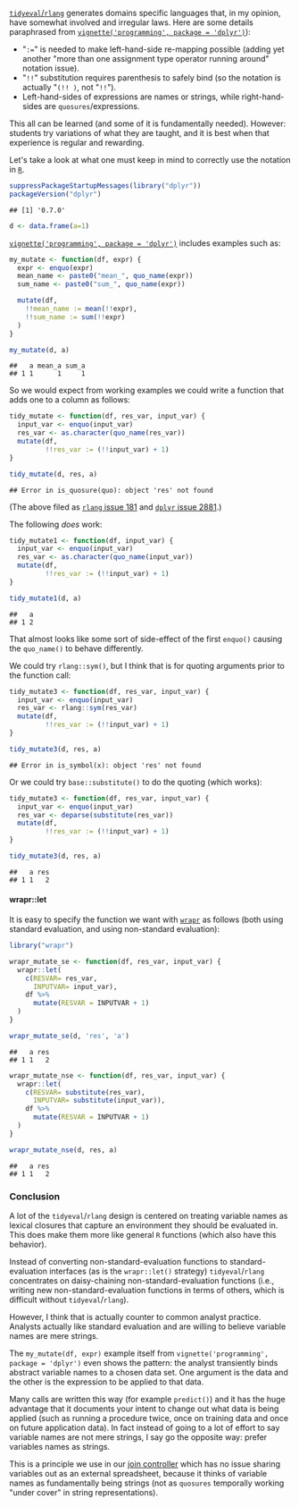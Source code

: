 [`tidyeval`/`rlang`](https://CRAN.R-project.org/package=rlang) generates domains specific languages that, in my opinion, have somewhat involved and irregular laws. Here are some details paraphrased from [`vignette('programming', package = 'dplyr')`](https://cran.r-project.org/web/packages/dplyr/vignettes/programming.html)):

-   "`:=`" is needed to make left-hand-side re-mapping possible (adding yet another "more than one assignment type operator running around" notation issue).
-   "`!!`" substitution requires parenthesis to safely bind (so the notation is actually "`(!! )`, not "`!!`").
-   Left-hand-sides of expressions are names or strings, while right-hand-sides are `quosures`/expressions.

This all can be learned (and some of it is fundamentally needed). However: students try variations of what they are taught, and it is best when that experience is regular and rewarding.

Let's take a look at what one must keep in mind to correctly use the notation in [`R`](https://www.r-project.org).

``` r
suppressPackageStartupMessages(library("dplyr"))
packageVersion("dplyr")
```

    ## [1] '0.7.0'

``` r
d <- data.frame(a=1)
```

[`vignette('programming', package = 'dplyr')`](https://cran.r-project.org/web/packages/dplyr/vignettes/programming.html) includes examples such as:

``` r
my_mutate <- function(df, expr) {
  expr <- enquo(expr)
  mean_name <- paste0("mean_", quo_name(expr))
  sum_name <- paste0("sum_", quo_name(expr))

  mutate(df, 
    !!mean_name := mean(!!expr), 
    !!sum_name := sum(!!expr)
  )
}

my_mutate(d, a)
```

    ##   a mean_a sum_a
    ## 1 1      1     1

So we would expect from working examples we could write a function that adds one to a column as follows:

``` r
tidy_mutate <- function(df, res_var, input_var) {
  input_var <- enquo(input_var)
  res_var <- as.character(quo_name(res_var))
  mutate(df,
         !!res_var := (!!input_var) + 1)
}

tidy_mutate(d, res, a)
```

    ## Error in is_quosure(quo): object 'res' not found

(The above filed as [`rlang` issue 181](https://github.com/tidyverse/rlang/issues/181) and [`dplyr` issue 2881](https://github.com/tidyverse/dplyr/issues/2881).)

The following *does* work:

``` r
tidy_mutate1 <- function(df, input_var) {
  input_var <- enquo(input_var)
  res_var <- as.character(quo_name(input_var))
  mutate(df,
         !!res_var := (!!input_var) + 1)
}

tidy_mutate1(d, a)
```

    ##   a
    ## 1 2

That almost looks like some sort of side-effect of the first `enquo()` causing the `quo_name()` to behave differently.

We could try `rlang::sym()`, but I think that is for quoting arguments prior to the function call:

``` r
tidy_mutate3 <- function(df, res_var, input_var) {
  input_var <- enquo(input_var)
  res_var <- rlang::sym(res_var)
  mutate(df,
         !!res_var := (!!input_var) + 1)
}

tidy_mutate3(d, res, a)
```

    ## Error in is_symbol(x): object 'res' not found

Or we could try `base::substitute()` to do the quoting (which works):

``` r
tidy_mutate3 <- function(df, res_var, input_var) {
  input_var <- enquo(input_var)
  res_var <- deparse(substitute(res_var))
  mutate(df,
         !!res_var := (!!input_var) + 1)
}

tidy_mutate3(d, res, a)
```

    ##   a res
    ## 1 1   2

#### wrapr::let

It is easy to specify the function we want with [`wrapr`](https://CRAN.R-project.org/package=wrapr) as follows (both using standard evaluation, and using non-standard evaluation):

``` r
library("wrapr")

wrapr_mutate_se <- function(df, res_var, input_var) {
  wrapr::let(
    c(RESVAR= res_var,
      INPUTVAR= input_var),
    df %>%
      mutate(RESVAR = INPUTVAR + 1)
  )
}

wrapr_mutate_se(d, 'res', 'a')
```

    ##   a res
    ## 1 1   2

``` r
wrapr_mutate_nse <- function(df, res_var, input_var) {
  wrapr::let(
    c(RESVAR= substitute(res_var),
      INPUTVAR= substitute(input_var)),
    df %>%
      mutate(RESVAR = INPUTVAR + 1)
  )
}

wrapr_mutate_nse(d, res, a)
```

    ##   a res
    ## 1 1   2

### Conclusion

A lot of the `tidyeval`/`rlang` design is centered on treating variable names as lexical closures that capture an environment they should be evaluated in. This does make them more like general `R` functions (which also have this behavior).

Instead of converting non-standard-evaluation functions to standard-evaluation interfaces (as is the `wrapr::let()` strategy) `tidyeval`/`rlang` concentrates on daisy-chaining non-standard-evaluation functions (i.e., writing new non-standard-evaluation functions in terms of others, which is difficult without `tidyeval`/`rlang`).

However, I think that is actually counter to common analyst practice. Analysts actually like standard evaluation and are willing to believe variable names are mere strings.

The `my_mutate(df, expr)` example itself from `vignette('programming', package = 'dplyr')` even shows the pattern: the analyst transiently binds abstract variable names to a chosen data set. One argument is the data and the other is the expression to be applied to that data.

Many calls are written this way (for example `predict()`) and it has the huge advantage that it documents your intent to change out what data is being applied (such as running a procedure twice, once on training data and once on future application data). In fact instead of going to a lot of effort to say variable names are not mere strings, I say go the opposite way: prefer variables names as strings.

This is a principle we use in our [join controller](http://www.win-vector.com/blog/2017/06/use-a-join-controller-to-document-your-work/) which has no issue sharing variables out as an external spreadsheet, because it thinks of variable names as fundamentally being strings (not as `quosures` temporally working "under cover" in string representations).
